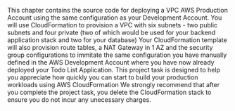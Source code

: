 This chapter contains the source code for deploying a VPC AWS Production Account using the same configuration as your Development Account. You will use CloudFormation to provision a VPC with six subnets - two public subnets and four private (two of which would be used for your backend application stack and two for your database)
Your CloudFormation template will also provision route tables, a NAT Gateway in 1 AZ and the security group configurations to immitate the same configuration you have manually defined in the AWS Development Account where you have now already deployed your Todo List Application.
This project task is designed to help you appreciate how quickly you can start to build your production workloads using AWS CloudFormation
We strongly recommend that after you complete the project task, you delete the CloudFormation stack to ensure you do not incur any unecessary charges.
